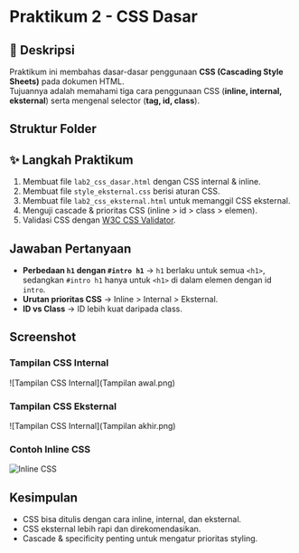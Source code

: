 # Praktikum 2 - CSS Dasar

## 📌 Deskripsi
Praktikum ini membahas dasar-dasar penggunaan **CSS (Cascading Style Sheets)** pada dokumen HTML.  
Tujuannya adalah memahami tiga cara penggunaan CSS (**inline, internal, eksternal**) serta mengenal selector (**tag, id, class**).  

##  Struktur Folder

## ✨ Langkah Praktikum
1. Membuat file `lab2_css_dasar.html` dengan CSS internal & inline.  
2. Membuat file `style_eksternal.css` berisi aturan CSS.  
3. Membuat file `lab2_css_eksternal.html` untuk memanggil CSS eksternal.  
4. Menguji cascade & prioritas CSS (inline > id > class > elemen).  
5. Validasi CSS dengan [W3C CSS Validator](https://jigsaw.w3.org/css-validator/).

##  Jawaban Pertanyaan
- **Perbedaan `h1` dengan `#intro h1`** → `h1` berlaku untuk semua `<h1>`, sedangkan `#intro h1` hanya untuk `<h1>` di dalam elemen dengan id `intro`.  
- **Urutan prioritas CSS** → Inline > Internal > Eksternal.  
- **ID vs Class** → ID lebih kuat daripada class.  

##  Screenshot

### Tampilan CSS Internal
![Tampilan CSS Internal](Tampilan awal.png)


### Tampilan CSS Eksternal
![Tampilan CSS Internal](Tampilan akhir.png)

### Contoh Inline CSS
![Inline CSS](screenshots/inline.png)

##  Kesimpulan
- CSS bisa ditulis dengan cara inline, internal, dan eksternal.  
- CSS eksternal lebih rapi dan direkomendasikan.  
- Cascade & specificity penting untuk mengatur prioritas styling.

